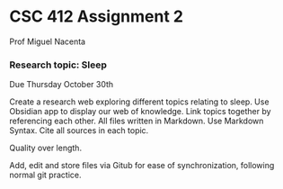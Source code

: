 # CSC 412 Assignment 2
Prof Miguel Nacenta

### Research topic: Sleep

Due Thursday October 30th

Create a research web exploring different topics relating to sleep.  Use Obsidian app to display our web of knowledge.  Link topics together by referencing each other.  All files written in Markdown.  Use Markdown Syntax.  Cite all sources in each topic.

Quality over length.

Add, edit and store files via Gitub for ease of synchronization, following normal git practice.



